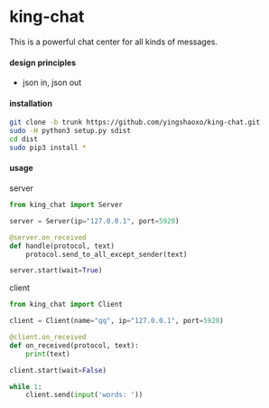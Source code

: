 # king-chat
This is a powerful chat center for all kinds of messages.

#### design principles
* json in, json out

#### installation
```bash
git clone -b trunk https://github.com/yingshaoxo/king-chat.git
sudo -H python3 setup.py sdist
cd dist
sudo pip3 install *
```

#### usage
server
```python
from king_chat import Server

server = Server(ip="127.0.0.1", port=5920)

@server.on_received
def handle(protocol, text)
    protocol.send_to_all_except_sender(text)

server.start(wait=True)
```

client
```python
from king_chat import Client

client = Client(name="qq", ip="127.0.0.1", port=5920)

@client.on_received
def on_received(protocol, text):
    print(text)

client.start(wait=False)

while 1:
    client.send(input('words: '))
```
